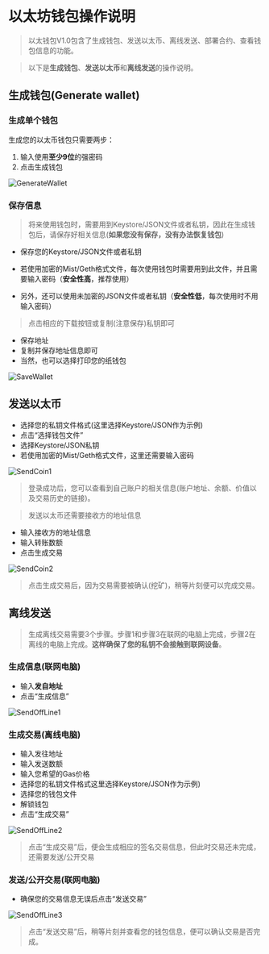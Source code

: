 # 以太坊钱包操作说明 #

> 以太钱包V1.0包含了生成钱包、发送以太币、离线发送、部署合约、查看钱包信息的功能。

> 以下是**生成钱包**、**发送以太币**和**离线发送**的操作说明。

## 生成钱包(Generate wallet) ##

### 生成单个钱包 ###

生成您的以太币钱包只需要两步：

 1. 输入使用**至少9位**的强密码
 2. 点击生成钱包

![GenerateWallet](http://i.imgur.com/TFvT3fA.png)

### 保存信息 ###

> 将来使用钱包时，需要用到Keystore/JSON文件或者私钥，因此在生成钱包后，请保存好相关信息(**如果您没有保存，没有办法恢复钱包**)

 - 保存您的Keystore/JSON文件或者私钥

  - 若使用加密的Mist/Geth格式文件，每次使用钱包时需要用到此文件，并且需要输入密码（**安全性高**，推荐使用）

  - 另外，还可以使用未加密的JSON文件或者私钥（**安全性低**，每次使用时不用输入密码）

 > 点击相应的下载按钮或复制(注意保存)私钥即可

 - 保存地址
  - 复制并保存地址信息即可
  - 当然，也可以选择打印您的纸钱包

![SaveWallet](http://i.imgur.com/f41ReA3.png)

## 发送以太币 ##

 - 选择您的私钥文件格式(这里选择Keystore/JSON作为示例)
 - 点击“选择钱包文件”
 - 选择Keystore/JSON私钥
  - 若使用加密的Mist/Geth格式文件，这里还需要输入密码


![SendCoin1](http://i.imgur.com/plhBh0r.png)

> 登录成功后，您可以查看到自己账户的相关信息(账户地址、余额、价值以及交易历史的链接)。

> 发送以太币还需要接收方的地址信息

 - 输入接收方的地址信息
 - 输入转账数额
 - 点击生成交易

![SendCoin2](http://i.imgur.com/exRuZ1v.png)

> 点击生成交易后，因为交易需要被确认(挖矿)，稍等片刻便可以完成交易。

## 离线发送 ##

> 生成离线交易需要3个步骤。步骤1和步骤3在联网的电脑上完成，步骤2在离线的电脑上完成。**这样确保了您的私钥不会接触到联网设备**。

### 生成信息(联网电脑) ###

 - 输入**发自地址**
 - 点击“生成信息”

![SendOffLine1](http://i.imgur.com/jSLl17G.png)

### 生成交易(离线电脑) ###

 - 输入发往地址
 - 输入发送数额
 - 输入您希望的Gas价格
 - 选择您的私钥文件格式这里选择Keystore/JSON作为示例)
 - 选择您的钱包文件
 - 解锁钱包
 - 点击“生成交易”

![SendOffLine2](http://i.imgur.com/zwLswKN.png)

> 点击“生成交易”后，便会生成相应的签名交易信息，但此时交易还未完成，还需要发送/公开交易

### 发送/公开交易(联网电脑) ###

 - 确保您的交易信息无误后点击“发送交易”

![SendOffLine3](http://i.imgur.com/uGbYDcM.png)

> 点击“发送交易”后，稍等片刻并查看您的钱包信息，便可以确认交易是否完成。